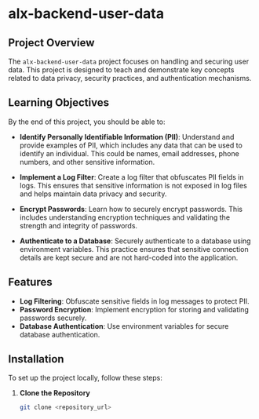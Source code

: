 # alx-backend-user-data

## Project Overview

The `alx-backend-user-data` project focuses on handling and securing user data. This project is designed to teach and demonstrate key concepts related to data privacy, security practices, and authentication mechanisms.

## Learning Objectives

By the end of this project, you should be able to:

- **Identify Personally Identifiable Information (PII)**: Understand and provide examples of PII, which includes any data that can be used to identify an individual. This could be names, email addresses, phone numbers, and other sensitive information.

- **Implement a Log Filter**: Create a log filter that obfuscates PII fields in logs. This ensures that sensitive information is not exposed in log files and helps maintain data privacy and security.

- **Encrypt Passwords**: Learn how to securely encrypt passwords. This includes understanding encryption techniques and validating the strength and integrity of passwords.

- **Authenticate to a Database**: Securely authenticate to a database using environment variables. This practice ensures that sensitive connection details are kept secure and are not hard-coded into the application.

## Features

- **Log Filtering**: Obfuscate sensitive fields in log messages to protect PII.
- **Password Encryption**: Implement encryption for storing and validating passwords securely.
- **Database Authentication**: Use environment variables for secure database authentication.

## Installation

To set up the project locally, follow these steps:

1. **Clone the Repository**

   ```bash
   git clone <repository_url>

